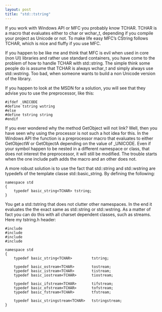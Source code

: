 ```yaml
---
layout: post
title: "std::tstring"
---
```


If you work with Windows API or MFC you probably know TCHAR. TCHAR is a macro that evaluates either to char or wchar_t, depending if you compile your project as Unicode or not. To make life easy MFC’s CString follows TCHAR, which is nice and fluffy if you use MFC.

If you happen to be like me and think that MFC is evil when used in core (non UI) libraries and rather use standard containers, you have come to the problem of how to handle TCHAR with std::string. The simple think some people do is assume that TCHAR is always wchar_t and simply always use std::wstring. Too bad, when someone wants to build a non Unicode version of the library.

<!--more-->

If you happen to look at the MSDN for a solution, you will see that they advise you to use the preprocessor, like this:

    #ifdef _UNICODE
    #define tstring wstring
    #else
    #define tstring string
    #endif


If you ever wondered why the method GetObject will not link? Well, then you have seen why using the processor is not such a hot idea for this. In the Windows API the function is a preprocessor macro that evaluates to either GetObjectW or GetObjectA depending on the value of \_UNICODE. Even if your symbol happen to be nested in a different namespace or class, that does not interest the preprocessor, it will still be modified. The trouble starts when the one include path adds the macro and an other does not.

A more robust solution is to use the fact that std::string and std::wstring are typedefs of the template classe std::basic_string. By defining the following:

    namespace std
    {
        typedef basic_string<TCHAR> tstring;
    }


You get a std::tstring that does not clutter other namespaces. In the end it evaluates the the exact same as std::string or std::wstring. As a matter of fact you can do this with all charset dependent classes, such as streams. Here my tstring.h header:

    #include
    #include
    #include
    #include 

    namespace std
    {
        typedef basic_string<TCHAR>         tstring;

        typedef basic_ostream<TCHAR>        tostream;
        typedef basic_istream<TCHAR>        tistream;
        typedef basic_iostream<TCHAR>       tiostream;

        typedef basic_ifstream<TCHAR>       tifstream;
        typedef basic_ofstream<TCHAR>       tofstream;
        typedef basic_fstream<TCHAR>        tfstream;

        typedef basic_stringstream<TCHAR>   tstringstream;
    }
